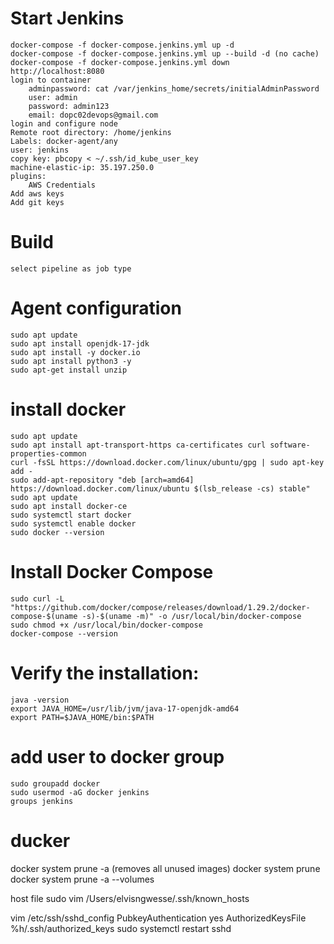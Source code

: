 
# Start Jenkins
    docker-compose -f docker-compose.jenkins.yml up -d
    docker-compose -f docker-compose.jenkins.yml up --build -d (no cache)
    docker-compose -f docker-compose.jenkins.yml down
    http://localhost:8080
    login to container 
        adminpassword: cat /var/jenkins_home/secrets/initialAdminPassword
        user: admin
        password: admin123
        email: dopc02devops@gmail.com
    login and configure node
    Remote root directory: /home/jenkins
    Labels: docker-agent/any
    user: jenkins
    copy key: pbcopy < ~/.ssh/id_kube_user_key
    machine-elastic-ip: 35.197.250.0
    plugins:
        AWS Credentials
    Add aws keys
    Add git keys


# Build
    select pipeline as job type
    

# Agent configuration
    sudo apt update
    sudo apt install openjdk-17-jdk
    sudo apt install -y docker.io
    sudo apt install python3 -y
    sudo apt-get install unzip
# install docker
    sudo apt update
    sudo apt install apt-transport-https ca-certificates curl software-properties-common
    curl -fsSL https://download.docker.com/linux/ubuntu/gpg | sudo apt-key add -
    sudo add-apt-repository "deb [arch=amd64] https://download.docker.com/linux/ubuntu $(lsb_release -cs) stable"
    sudo apt update
    sudo apt install docker-ce
    sudo systemctl start docker
    sudo systemctl enable docker
    sudo docker --version

# Install Docker Compose
    sudo curl -L "https://github.com/docker/compose/releases/download/1.29.2/docker-compose-$(uname -s)-$(uname -m)" -o /usr/local/bin/docker-compose
    sudo chmod +x /usr/local/bin/docker-compose
    docker-compose --version

# Verify the installation:
    java -version
    export JAVA_HOME=/usr/lib/jvm/java-17-openjdk-amd64
    export PATH=$JAVA_HOME/bin:$PATH
# add user to docker group
    sudo groupadd docker
    sudo usermod -aG docker jenkins
    groups jenkins


# ducker
docker system prune -a (removes all unused images)
docker system prune
docker system prune -a --volumes


host file
sudo vim /Users/elvisngwesse/.ssh/known_hosts

vim /etc/ssh/sshd_config
PubkeyAuthentication yes
AuthorizedKeysFile %h/.ssh/authorized_keys
sudo systemctl restart sshd
